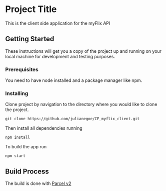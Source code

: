 # Project Title

This is the client side application for the myFlix API

## Getting Started

These instructions will get you a copy of the project up and running on your local machine for development and testing purposes.

### Prerequisites

You need to have node installed and a package manager like npm.

### Installing

Clone project by navigation to the directory where you would like to clone the project.

```
git clone https://github.com/julianegoe/CF_myflix_client.git
```

Then install all dependencies running

```
npm install
```

To build the app run

```
npm start
```
## Build Process

The build is done with [Parcel v2](https://www.npmjs.com/package/parcel#transformers)